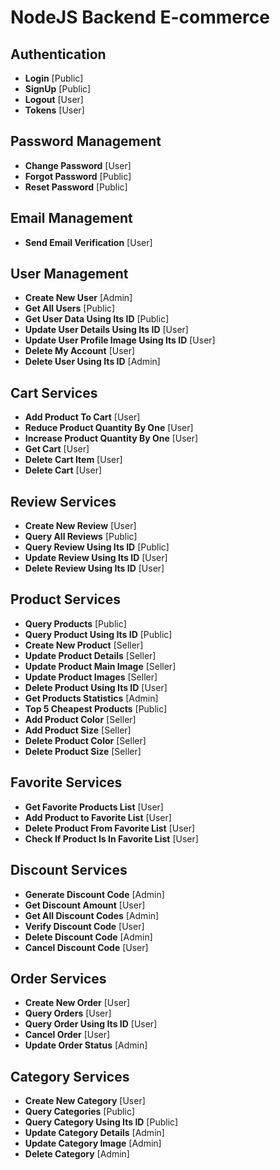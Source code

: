 # NodeJS Backend E-commerce

## Authentication
- **Login** [Public]
- **SignUp** [Public]
- **Logout** [User]
- **Tokens** [User]

## Password Management
- **Change Password** [User]
- **Forgot Password** [Public]
- **Reset Password** [Public]

## Email Management
- **Send Email Verification** [User]

## User Management
- **Create New User** [Admin]
- **Get All Users** [Public]
- **Get User Data Using Its ID** [Public]
- **Update User Details Using Its ID** [User]
- **Update User Profile Image Using Its ID** [User]
- **Delete My Account** [User]
- **Delete User Using Its ID** [Admin]

## Cart Services
- **Add Product To Cart** [User]
- **Reduce Product Quantity By One** [User]
- **Increase Product Quantity By One** [User]
- **Get Cart** [User]
- **Delete Cart Item** [User]
- **Delete Cart** [User]

## Review Services
- **Create New Review** [User]
- **Query All Reviews** [Public]
- **Query Review Using Its ID** [Public]
- **Update Review Using Its ID** [User]
- **Delete Review Using Its ID** [User]

## Product Services
- **Query Products** [Public]
- **Query Product Using Its ID** [Public]
- **Create New Product** [Seller]
- **Update Product Details** [Seller]
- **Update Product Main Image** [Seller]
- **Update Product Images** [Seller]
- **Delete Product Using Its ID** [User]
- **Get Products Statistics** [Admin]
- **Top 5 Cheapest Products** [Public]
- **Add Product Color** [Seller]
- **Add Product Size** [Seller]
- **Delete Product Color** [Seller]
- **Delete Product Size** [Seller]

## Favorite Services
- **Get Favorite Products List** [User]
- **Add Product to Favorite List** [User]
- **Delete Product From Favorite List** [User]
- **Check If Product Is In Favorite List** [User]

## Discount Services
- **Generate Discount Code** [Admin]
- **Get Discount Amount** [User]
- **Get All Discount Codes** [Admin]
- **Verify Discount Code** [User]
- **Delete Discount Code** [Admin]
- **Cancel Discount Code** [User]

## Order Services
- **Create New Order** [User]
- **Query Orders** [User]
- **Query Order Using Its ID** [User]
- **Cancel Order** [User]
- **Update Order Status** [Admin]

## Category Services
- **Create New Category** [User]
- **Query Categories** [Public]
- **Query Category Using Its ID** [Public]
- **Update Category Details** [Admin]
- **Update Category Image** [Admin]
- **Delete Category** [Admin]
